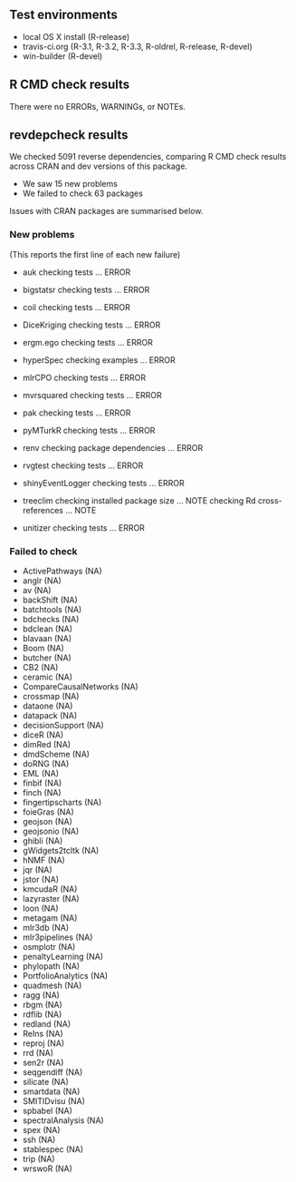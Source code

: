 ## Test environments

* local OS X install (R-release)
* travis-ci.org (R-3.1, R-3.2, R-3.3, R-oldrel, R-release, R-devel)
* win-builder (R-devel)

## R CMD check results

There were no ERRORs, WARNINGs, or NOTEs.

## revdepcheck results

We checked 5091 reverse dependencies, comparing R CMD check results across CRAN and dev versions of this package.

 * We saw 15 new problems
 * We failed to check 63 packages

Issues with CRAN packages are summarised below.

### New problems
(This reports the first line of each new failure)

* auk
  checking tests ... ERROR

* bigstatsr
  checking tests ... ERROR

* coil
  checking tests ... ERROR

* DiceKriging
  checking tests ... ERROR

* ergm.ego
  checking tests ... ERROR

* hyperSpec
  checking examples ... ERROR

* mlrCPO
  checking tests ... ERROR

* mvrsquared
  checking tests ... ERROR

* pak
  checking tests ... ERROR

* pyMTurkR
  checking tests ... ERROR

* renv
  checking package dependencies ... ERROR

* rvgtest
  checking tests ... ERROR

* shinyEventLogger
  checking tests ... ERROR

* treeclim
  checking installed package size ... NOTE
  checking Rd cross-references ... NOTE

* unitizer
  checking tests ... ERROR

### Failed to check

* ActivePathways        (NA)
* anglr                 (NA)
* av                    (NA)
* backShift             (NA)
* batchtools            (NA)
* bdchecks              (NA)
* bdclean               (NA)
* blavaan               (NA)
* Boom                  (NA)
* butcher               (NA)
* CB2                   (NA)
* ceramic               (NA)
* CompareCausalNetworks (NA)
* crossmap              (NA)
* dataone               (NA)
* datapack              (NA)
* decisionSupport       (NA)
* diceR                 (NA)
* dimRed                (NA)
* dmdScheme             (NA)
* doRNG                 (NA)
* EML                   (NA)
* finbif                (NA)
* finch                 (NA)
* fingertipscharts      (NA)
* foieGras              (NA)
* geojson               (NA)
* geojsonio             (NA)
* ghibli                (NA)
* gWidgets2tcltk        (NA)
* hNMF                  (NA)
* jqr                   (NA)
* jstor                 (NA)
* kmcudaR               (NA)
* lazyraster            (NA)
* loon                  (NA)
* metagam               (NA)
* mlr3db                (NA)
* mlr3pipelines         (NA)
* osmplotr              (NA)
* penaltyLearning       (NA)
* phylopath             (NA)
* PortfolioAnalytics    (NA)
* quadmesh              (NA)
* ragg                  (NA)
* rbgm                  (NA)
* rdflib                (NA)
* redland               (NA)
* ReIns                 (NA)
* reproj                (NA)
* rrd                   (NA)
* sen2r                 (NA)
* seqgendiff            (NA)
* silicate              (NA)
* smartdata             (NA)
* SMITIDvisu            (NA)
* spbabel               (NA)
* spectralAnalysis      (NA)
* spex                  (NA)
* ssh                   (NA)
* stablespec            (NA)
* trip                  (NA)
* wrswoR                (NA)

